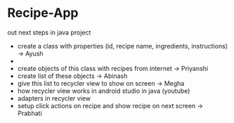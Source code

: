 # Recipe-App
out next steps in java project
- create a class with properties (id, recipe name, ingredients, instructions) -> Ayush
- 
- create objects of this class with recipes from internet -> Priyanshi
- create list of these objects -> Abinash
- give this list to recycler view to show on screen -> Megha
- how recycler view works in android studio in java (youtube)
- adapters in recycler view
- setup click actions on recipe and show recipe on next screen -> Prabhati
